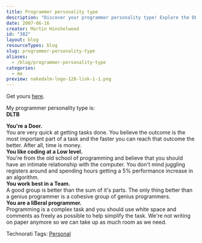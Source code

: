 ```yaml
---
title: Programmer personality type
description: "Discover your programmer personality type! Explore the DLTB traits of a Doer, Low-level coder, team player, and liBeral programmer. Unleash your potential!"
date: 2007-06-16
creator: Martin Hinshelwood
id: "382"
layout: blog
resourceTypes: blog
slug: programmer-personality-type
aliases:
  - /blog/programmer-personality-type
categories:
  - me
preview: nakedalm-logo-128-link-1-1.png
---
```


Get yours [here](http://www.doolwind.com/index.php?page=11 "Programmer Personality Test").

My programmer personality type is:  
**DLTB**

**You're a Doer.**  
You are very quick at getting tasks done. You believe the outcome is the most important part of a task and the faster you can reach that outcome the better. After all, time is money.  
**You like coding at a Low level.**  
You're from the old school of programming and believe that you should have an intimate relationship with the computer. You don't mind juggling registers around and spending hours getting a 5% performance increase in an algorithm.  
**You work best in a Team.**  
A good group is better than the sum of it's parts. The only thing better than a genius programmer is a cohesive group of genius programmers.  
**You are a liBeral programmer.**  
Programming is a complex task and you should use white space and comments as freely as possible to help simplify the task. We're not writing on paper anymore so we can take up as much room as we need.

Technorati Tags: [Personal](http://technorati.com/tags/Personal)
